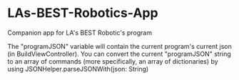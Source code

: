 # LAs-BEST-Robotics-App
Companion app for LA's BEST Robotic's program  

The "programJSON" variable will contain the current program's current json (in BuildViewController). You can convert the current "programJSON" string to an array of commands (more specifically, an array of dictionaries) by using JSONHelper.parseJSONWith(json: String)